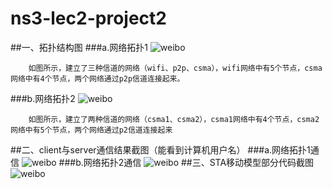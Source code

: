 # ns3-lec2-project2
##一、拓扑结构图
###a.网络拓扑1
![weibo](http://ww1.sinaimg.cn/mw690/e75b2095gw1f58ndlfwmwj20f9076wfs.jpg)

        如图所示，建立了三种信道的网络（wifi、p2p、csma），wifi网络中有5个节点，csma网络中有4个节点，两个网络通过p2p信道连接起来。
###b.网络拓扑2
![weibo](http://ww2.sinaimg.cn/mw690/e75b2095gw1f58ned179fj20gj06u0u1.jpg)

        如图所示，建立了两种信道的网络（csma1、csma2），csma1网络中有4个节点，csma2网络中有5个节点，两个网络通过p2信道连接起来
##二、client与server通信结果截图（能看到计算机用户名）
###a.网络拓扑1通信
![weibo](http://ww2.sinaimg.cn/mw690/e75b2095gw1f58necfr7kj20kh0aeah9.jpg)
###b.网络拓扑2通信
![weibo](http://ww3.sinaimg.cn/mw690/e75b2095gw1f58nedysndj20kk0c1tgs.jpg)
##三、STA移动模型部分代码截图
![weibo](http://ww3.sinaimg.cn/mw690/e75b2095gw1f58neeh6gaj20gm044wgf.jpg)

